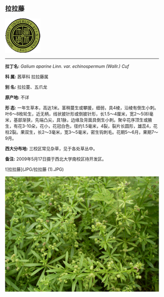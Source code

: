 ## 拉拉藤

![西北大学校园网络植物志](JPG/nwu.gif)

---

**拉丁名:**  _Galium aparine Linn. var. echinospermum (Wallr.) Cuf_

**科 属:** 茜草科 拉拉藤属

**别 名:** 拉拉蔓、五爪龙

**原产地:** 不详

**形  态:** 一年生草本，高达1米。茎稍蔓生或攀援，细弱，具4棱，沿棱有倒生小刺。叶6～8枚轮生，近无柄，线状披针形或倒披针形，长1.5～4厘米，宽2～5(8)毫米，基部渐狭，先端凸尖，具1脉，边缘及背面具倒生小刺。聚伞花序顶生或腋生，有花3-10朵，花小，花冠白色，径约1.5毫米，4裂，裂片长圆形，雄蕊4，花柱2裂。果双生，长2～3毫米，宽3～5毫米，密生钩刺毛。花期5～6月，果期7～9月。

**西大分布地:** 三校区常见杂草，见于各处草丛中。

**备注:** 2009年5月17日摄于西北大学南校区待开发区。

![拉拉藤](JPG/拉拉藤 (1).JPG) 

![拉拉藤](JPG/拉拉藤.JPG) 

